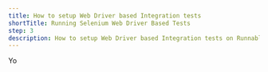 ```yaml
---
title: How to setup Web Driver based Integration tests
shortTitle: Running Selenium Web Driver Based Tests
step: 3
description: How to setup Web Driver based Integration tests on Runnable.
---
```


Yo
